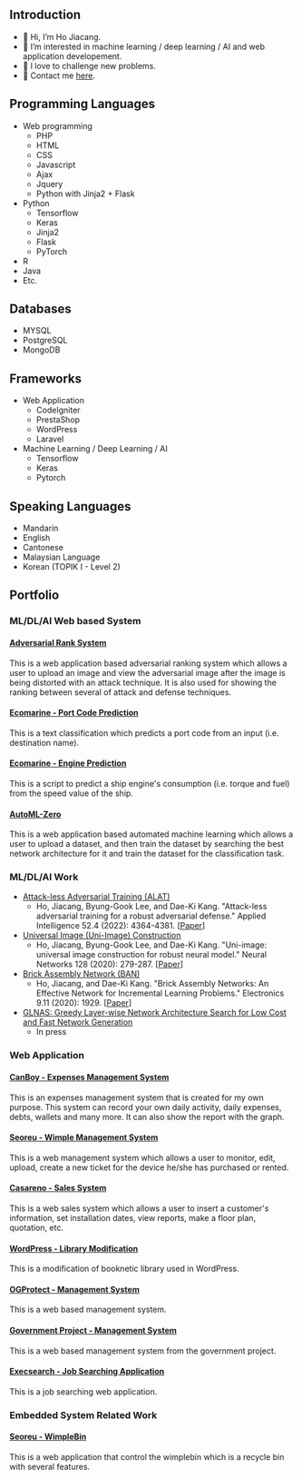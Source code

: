 ## Introduction
- 👋 Hi, I’m Ho Jiacang.
- 👀 I’m interested in machine learning / deep learning / AI and web application developement.
- 💪 I love to challenge new problems.
- 📧 Contact me [here](ho_jiacang@hotmail.com).

## Programming Languages
- Web programming
  - PHP
  - HTML
  - CSS
  - Javascript
  - Ajax
  - Jquery
  - Python with Jinja2 + Flask
- Python
  - Tensorflow
  - Keras
  - Jinja2
  - Flask
  - PyTorch
- R
- Java
- Etc.

## Databases
- MYSQL
- PostgreSQL
- MongoDB

## Frameworks
- Web Application
  - CodeIgniter
  - PrestaShop
  - WordPress
  - Laravel
- Machine Learning / Deep Learning / AI
  - Tensorflow
  - Keras
  - Pytorch

## Speaking Languages
- Mandarin
- English
- Cantonese
- Malaysian Language
- Korean (TOPIK I - Level 2)

## Portfolio
### ML/DL/AI Web based System
#### [Adversarial Rank System](/adversarial_rank_system)
This is a web application based adversarial ranking system which allows a user to upload an image and view the adversarial image after the image is being distorted with an attack technique. It is also used for showing the ranking between several of attack and defense techniques.

#### [Ecomarine - Port Code Prediction](/ecomarine)
This is a text classification which predicts a port code from an input (i.e. destination name).

#### [Ecomarine - Engine Prediction](https://github.com/canboy123/ecomarine_engine_prediction)
This is a script to predict a ship engine's consumption (i.e. torque and fuel) from the speed value of the ship.

#### [AutoML-Zero](https://github.com/canboy123/automl_zero)
This is a web application based automated machine learning which allows a user to upload a dataset, and then train the dataset by searching the best network architecture for it and train the dataset for the classification task.

### ML/DL/AI Work
- [Attack-less Adversarial Training (ALAT)](https://github.com/canboy123/alat)
  - Ho, Jiacang, Byung-Gook Lee, and Dae-Ki Kang. "Attack-less adversarial training for a robust adversarial defense." Applied Intelligence 52.4 (2022): 4364-4381. [[Paper](https://link.springer.com/article/10.1007/s10489-021-02523-y)]
- [Universal Image (Uni-Image) Construction](https://github.com/canboy123/uip)
  - Ho, Jiacang, Byung-Gook Lee, and Dae-Ki Kang. "Uni-image: universal image construction for robust neural model." Neural Networks 128 (2020): 279-287. [[Paper](https://www.sciencedirect.com/science/article/abs/pii/S089360802030188X)]
- [Brick Assembly Network (BAN)](https://github.com/canboy123/ban)
  - Ho, Jiacang, and Dae-Ki Kang. "Brick Assembly Networks: An Effective Network for Incremental Learning Problems." Electronics 9.11 (2020): 1929. [[Paper](https://www.mdpi.com/2079-9292/9/11/1929)]
- [GLNAS: Greedy Layer-wise Network Architecture Search for Low Cost and Fast Network Generation](https://github.com/canboy123/glnas)
  - In press

### Web Application
#### [CanBoy - Expenses Management System](canboy)
This is an expenses management system that is created for my own purpose. This system can record your own daily activity, daily expenses, debts, wallets and many more. It can also show the report with the graph.

#### [Seoreu - Wimple Management System](/seoreu_cms)
This is a web management system which allows a user to monitor, edit, upload, create a new ticket for the device he/she has purchased or rented.

#### [Casareno - Sales System](/casareno)
This is a web sales system which allows a user to insert a customer's information, set installation dates, view reports, make a floor plan, quotation, etc.

#### [WordPress - Library Modification](/sesb)
This is a modification of booknetic library used in WordPress.

#### [OGProtect - Management System](/ogprotect)
This is a web based management system.

#### [Government Project - Management System](/government)
This is a web based management system from the government project.

#### [Execsearch - Job Searching Application](/execsearch)
This is a job searching web application.

### Embedded System Related Work
#### [Seoreu - WimpleBin](/wimplebin)
This is a web application that control the wimplebin which is a recycle bin with several features.

<!---
canboy123/canboy123 is a ✨ special ✨ repository because its `README.md` (this file) appears on your GitHub profile.
You can click the Preview link to take a look at your changes.
--->
